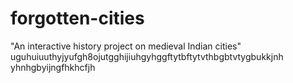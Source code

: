 # forgotten-cities
"An interactive history project on medieval Indian cities"
uguhuiuuthyjyufgh8ojutgghijiuhgyhggftytbftytvthbgbtvtygbukkjnh yhnhgbyijngfhkhcfjh
